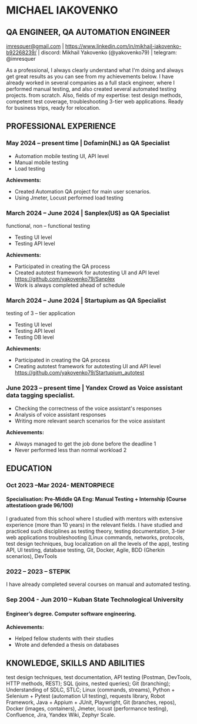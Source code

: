 # MICHAEL IAKOVENKO


## QA ENGINEER, QA AUTOMATION ENGINEER
imresquer@gmail.com | https://www.linkedin.com/in/mikhail-iakovenko-b92268239/ | discord: Mikhail Yakovenko (@yakovenko79) | 
telegram: @imresquer

As a professional, I always clearly understand what I'm doing and always get great results as you can see from my achievements below. I have already worked in several companies as a full stack engineer, where I performed manual testing, and also created several automated testing projects. from scratch. Also, fields of my expertise: test design methods, competent test coverage, troubleshooting 3-tier web applications. Ready for business trips, ready for relocation.

## PROFESSIONAL EXPERIENCE

### May 2024 – present time | Dofamin(NL) as QA Specialist
*	Automation mobile testing UI, API level
*	Manual mobile testing 
*	Load testing

**Achievments:**
* Created Automation QA project for main user scenarios.
* Using Jmeter, Locust performed load testing

### March 2024 – June 2024 | Sanplex(US) as QA Specialist  
functional, non – functional testing
* Testing UI level
* Testing API level

**Achievments:**
* Participated in creating the QA process
* Created autotest framework for autotesting UI and API level https://github.com/yakovenko79/Sanplex
* Work is always completed ahead of schedule

### March 2024 – June 2024 | Startupium as QA Specialist  
testing of 3 – tier application
* Testing UI level
* Testing API level
* Testing DB level

**Achievments:** 
* Participated in creating the QA process
* Creating autotest framework for autotesting UI and API level https://github.com/yakovenko79/Startupium_autotest 

### June 2023 – present time | Yandex Crowd as Voice assistant data tagging specialist.
* Checking the correctness of the voice assistant's responses
* Analysis of voice assistant responses
* Writing more relevant search scenarios for the voice assistant

**Achievements:** 
* Always managed to get the job done before the deadline 1
* Never performed less than normal workload 2


## EDUCATION
### Oct 2023 –Mar 2024- MENTORPIECE
#### Specialisation: Pre-Middle QA Eng: Manual Testing + Internship (Course attestatioon grade 96/100)
I graduated from this school where I studied with mentors with extensive experience (more than 10 years) in the relevant fields. I have studied and practiced such disciplines as testing theory, testing documentation, 3-tier web applications troubleshooting (Linux commands, networks, protocols, test design techniques, bug localization on all the levels of the app), testing API, UI testing, database testing, Git, Docker, Agile, BDD (Gherkin scenarios), DevTools

### 2022 – 2023 – STEPIK 
  I have already completed several courses on manual and automated testing.

### Sep 2004 - Jun 2010 – Kuban State Technological University  
#### Engineer’s degree. Computer software engineering.
**Achievements:**
* Helped fellow students with their studies
* Wrote and defended a thesis on databases

## KNOWLEDGE, SKILLS AND ABILITIES
test design techniques, test documentation, API testing (Postman, DevTools, HTTP methods, REST); SQL (joins, nested queries); Git (branching); Understanding of SDLC, STLC; Linux (commands, streams), Python + Selenium + Pytest (automation UI testing), requests library, Robot Framework, Java + Appium + JUnit, Playwright, Git (branches, repos), Docker (images, containers), Jmeter, locust (performance testing), Confluence, Jira, Yandex Wiki, Zephyr Scale.
